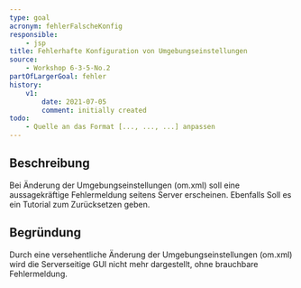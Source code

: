 ```yaml
---
type: goal
acronym: fehlerFalscheKonfig
responsible:
    - jsp
title: Fehlerhafte Konfiguration von Umgebungseinstellungen
source:
    - Workshop 6-3-5-No.2
partOfLargerGoal: fehler
history:
    v1:
        date: 2021-07-05
        comment: initially created
todo:
    - Quelle an das Format [..., ..., ...] anpassen   
---
```


## Beschreibung

Bei Änderung der Umgebungseinstellungen (om.xml) soll eine aussagekräftige Fehlermeldung seitens Server erscheinen. Ebenfalls Soll es ein Tutorial zum Zurücksetzen geben.

## Begründung

Durch eine versehentliche Änderung der Umgebungseinstellungen (om.xml) wird die Serverseitige GUI nicht mehr dargestellt, ohne brauchbare Fehlermeldung.

